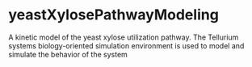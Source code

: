# yeastXylosePathwayModeling
A kinetic model of the yeast xylose utilization pathway. The Tellurium systems biology-oriented simulation environment is used to model and simulate the behavior of the system
